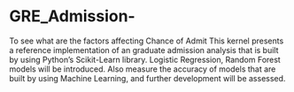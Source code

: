 # GRE_Admission-
To see what are the factors affecting Chance of Admit
This kernel presents a reference implementation of an graduate admission analysis that is built by using Python’s Scikit-Learn library. Logistic Regression, Random Forest models will be introduced. Also measure the accuracy of models that are built by using Machine Learning, and further development will be assessed.
